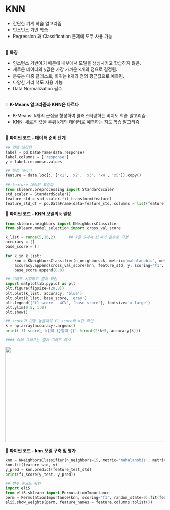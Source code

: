 # KNN
- 간단한 기계 학습 알고리즘
- 인스턴스 기반 학습
- Regression 과 Classification 문제에 모두 사용 가능<BR/><BR/>

:small_orange_diamond: **특징**
- 인스턴스 기반이기 때문에 내부에서 모델을 생성시키고 학습하지 않음.
- 새로운 데이터의 y값은 가장 가까운 k개의 점으로 결정됨.
- 분류는 다중 클래스로, 회귀는 k개의 점의 평균값으로 예측됨.
- 다양한 거리 척도 사용 가능
- Data Normalization 필수<BR/><BR/>

:bulb: **K-Means 알고리즘과 KNN은 다르다**
- K-Means: k개의 군집을 형성하여 클러스터링하는 비지도 학습 알고리즘
- KNN: 새로운 값을 주위 k개의 데이터로 예측하는 지도 학습 알고리즘<BR/><BR/>

:small_blue_diamond: **파이썬 코드 - 데이터 준비 단계**
  ```python
  ## 라벨 데이터
  label = pd.DataFrame(data.response)
  label.columns = ['response']
  y = label.response.values
  
  ## 특성 데이터
  feature = data.loc[:, ['x1', 'x2', 'x3', 'x4', 'x5']].copy()
  
  ## feature 데이터 표준화
  from sklearn.preprocessing import StandardScaler
  std_scaler = StandardScaler()
  feature_std = std_scaler.fit_transform(feature)
  feature_std_df = pd.DataFrame(data=feature_std, columns = list(feature.columns))
  ```
:small_blue_diamond: **파이썬 코드 - KNN 모델의 k 결정**
  ```python
  from sklearn.neighbors import KNeighborsClassifier
  from sklearn.model_selection import cross_val_score

  k_list = range(5,16,2)      ## k를 5에서 15사이 홀수로 지정
  accuracy = []
  base_score = []

  for k in k_list:
      knn = KNeighborsClassifier(n_neighbors=k, metric='mahalanobis', metric_params={'V':np.cov(feature1_std.T)})   ## k 값이 변할때마다 knn model 재정의
      accuracy.append(cross_val_score(knn, feature_std, y, scoring='f1', cv=4).mean())                              ## 각 k값에 해당하는 score 저장 - 여기서는 교차검증으로 f1 score의 평균값 저장
      base_score.append(0.8)

  ## 그래프 시각화로 결과 확인
  import matplotlib.pyplot as plt
  plt.figure(figsize=(20,8))
  plt.plot(k_list, accuracy, 'blue')
  plt.plot(k_list, base_score, 'gray')
  plt.legend(['f1 score - 4CV', 'base score'], fontsize='x-large')
  plt.ylim(0.5, 1.0)
  plt.show()

  ## score가 가장 높을때의 f1 score와 k값 확인
  k = np.array(accuracy).argmax()
  print('f1 score는 k값이 {}일때 {}'.format(2*k+5, accuracy[k]))
  
  #### 아래 그래프는 결과 그래프 예시
  ```
  <img src="https://user-images.githubusercontent.com/68538876/99638783-191b3900-2a8a-11eb-91e2-6271c35939e4.png" width="700" height="300"><BR/>  
:small_blue_diamond: **파이썬 코드 - knn 모델 구축 및 평가**
  ```python
  knn = KNeighborsClassifier(n_neighbors=15, metric='mahalanobis', metric_params={'V':np.cov(feature_std.T)})     ## 마할라노비스 거리를 이용한 KNN
  knn.fit(feature_std, y)
  y_pred = knn.predict(feature_test_std)
  print(f1_score(y_test, y_pred))
  
  ## 변수 중요도 확인
  import eli5
  from eli5.sklearn import PermutationImportance
  perm = PermutationImportance(knn, scoring='f1', random_state=0).fit(feature_std, y)
  eli5.show_weights(perm, feature_names = feature.columns.tolist())
  ```
